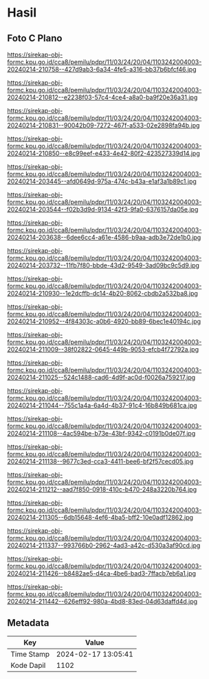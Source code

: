 # Hasil

## Foto C Plano

https://sirekap-obj-formc.kpu.go.id/cca8/pemilu/pdpr/11/03/24/20/04/1103242004003-20240214-210758--427d9ab3-6a34-4fe5-a316-bb37b6bfcf46.jpg

https://sirekap-obj-formc.kpu.go.id/cca8/pemilu/pdpr/11/03/24/20/04/1103242004003-20240214-210812--e2238f03-57c4-4ce4-a8a0-ba9f20e36a31.jpg

https://sirekap-obj-formc.kpu.go.id/cca8/pemilu/pdpr/11/03/24/20/04/1103242004003-20240214-210831--90042b09-7272-467f-a533-02e2898fa94b.jpg

https://sirekap-obj-formc.kpu.go.id/cca8/pemilu/pdpr/11/03/24/20/04/1103242004003-20240214-210850--e8c99eef-e433-4e42-80f2-423527339d14.jpg

https://sirekap-obj-formc.kpu.go.id/cca8/pemilu/pdpr/11/03/24/20/04/1103242004003-20240214-203445--afd0649d-975a-474c-b43a-e1af3a1b89c1.jpg

https://sirekap-obj-formc.kpu.go.id/cca8/pemilu/pdpr/11/03/24/20/04/1103242004003-20240214-203544--f02b3d9d-9134-42f3-9fa0-6376157da05e.jpg

https://sirekap-obj-formc.kpu.go.id/cca8/pemilu/pdpr/11/03/24/20/04/1103242004003-20240214-203638--6dee6cc4-a61e-4586-b9aa-adb3e72de1b0.jpg

https://sirekap-obj-formc.kpu.go.id/cca8/pemilu/pdpr/11/03/24/20/04/1103242004003-20240214-203732--11fb7f80-bbde-43d2-9549-3ad09bc9c5d9.jpg

https://sirekap-obj-formc.kpu.go.id/cca8/pemilu/pdpr/11/03/24/20/04/1103242004003-20240214-210930--1e2dcffb-dc14-4b20-8062-cbdb2a532ba8.jpg

https://sirekap-obj-formc.kpu.go.id/cca8/pemilu/pdpr/11/03/24/20/04/1103242004003-20240214-210952--4f84303c-a0b6-4920-bb89-6bec1e40194c.jpg

https://sirekap-obj-formc.kpu.go.id/cca8/pemilu/pdpr/11/03/24/20/04/1103242004003-20240214-211009--38f02822-0645-449b-9053-efcb4f72792a.jpg

https://sirekap-obj-formc.kpu.go.id/cca8/pemilu/pdpr/11/03/24/20/04/1103242004003-20240214-211025--524c1488-cad6-4d9f-ac0d-f0026a759217.jpg

https://sirekap-obj-formc.kpu.go.id/cca8/pemilu/pdpr/11/03/24/20/04/1103242004003-20240214-211044--755c1a4a-6a4d-4b37-91c4-16b849b681ca.jpg

https://sirekap-obj-formc.kpu.go.id/cca8/pemilu/pdpr/11/03/24/20/04/1103242004003-20240214-211108--4ac594be-b73e-43bf-9342-c0191b0de07f.jpg

https://sirekap-obj-formc.kpu.go.id/cca8/pemilu/pdpr/11/03/24/20/04/1103242004003-20240214-211138--9677c3ed-cca3-4411-bee6-bf2f57cecd05.jpg

https://sirekap-obj-formc.kpu.go.id/cca8/pemilu/pdpr/11/03/24/20/04/1103242004003-20240214-211212--aad7f850-0918-410c-b470-248a3220b764.jpg

https://sirekap-obj-formc.kpu.go.id/cca8/pemilu/pdpr/11/03/24/20/04/1103242004003-20240214-211305--6db15648-4ef6-4ba5-bff2-10e0adf12862.jpg

https://sirekap-obj-formc.kpu.go.id/cca8/pemilu/pdpr/11/03/24/20/04/1103242004003-20240214-211337--993766b0-2962-4ad3-a42c-d530a3af90cd.jpg

https://sirekap-obj-formc.kpu.go.id/cca8/pemilu/pdpr/11/03/24/20/04/1103242004003-20240214-211426--b8482ae5-d4ca-4be6-bad3-7ffacb7eb6a1.jpg

https://sirekap-obj-formc.kpu.go.id/cca8/pemilu/pdpr/11/03/24/20/04/1103242004003-20240214-211442--626eff92-980a-4bd8-83ed-04d63daffd4d.jpg


## Metadata

| Key        | Value               |
| ---------- | ------------------- |
| Time Stamp | 2024-02-17 13:05:41 |
| Kode Dapil | 1102                |



